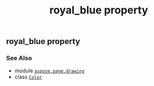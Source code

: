 ﻿---
title: royal_blue property
second_title: Aspose.Page for Python via .NET API References
description: 
type: docs
weight: 1330
url: /python-net/aspose.page.drawing/color/royal_blue/
is_root: false
---

## royal_blue property


### See Also
* module [`aspose.page.drawing`](../../)
* class [`Color`](/page/python-net/aspose.page.drawing/color)
